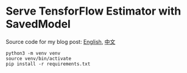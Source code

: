 # Serve TensforFlow Estimator with SavedModel

Source code for my blog post: [English][1], [中文][2]

```
python3 -m venv venv
source venv/bin/activate
pip install -r requirements.txt
```

[1]: https://jizhang.github.io/blog/2018/05/14/serve-tensorflow-estimator-with-savedmodel/
[2]: https://blog.csdn.net/zjerryj/article/details/80308713

